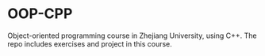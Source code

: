 # OOP-CPP
Object-oriented programming course in Zhejiang University, using C++. The repo includes exercises and project in this course.
